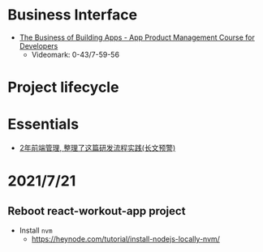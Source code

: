 # Business Interface
- [The Business of Building Apps - App Product Management Course for Developers](https://www.youtube.com/watch?v=poLzjLt2yqU)
  - Videomark: 0-43/7-59-56


# Project lifecycle


# Essentials
- [2年前端管理, 整理了这篇研发流程实践(长文预警)]()

# 2021/7/21
## Reboot react-workout-app project
- Install `nvm`
  - https://heynode.com/tutorial/install-nodejs-locally-nvm/

